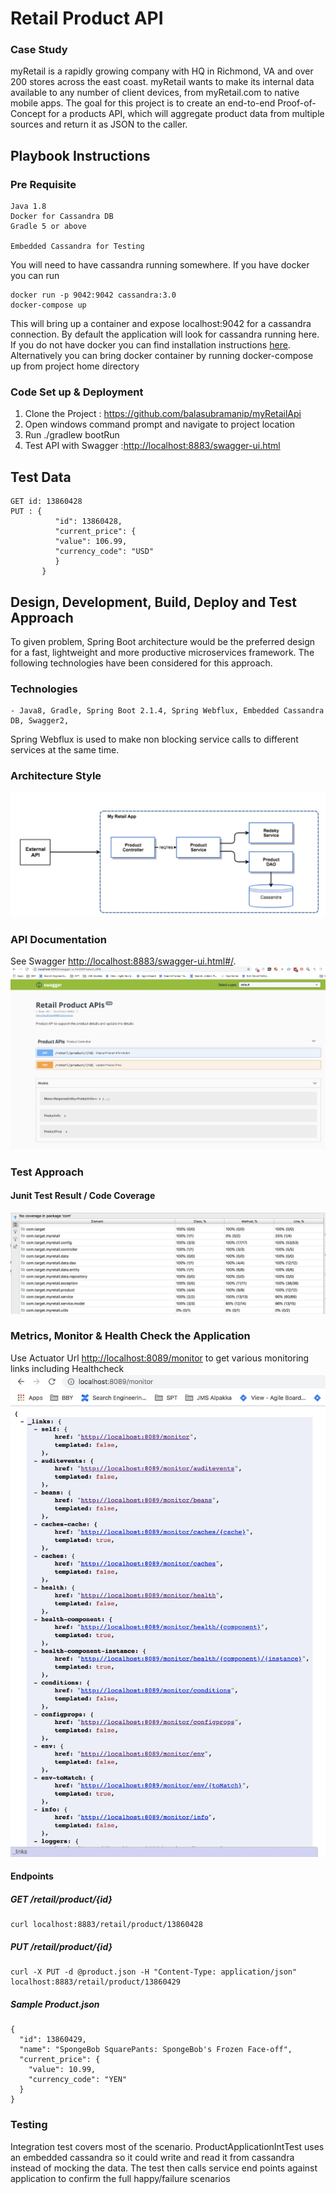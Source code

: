 # Retail Product API
### Case Study
myRetail is a rapidly growing company with HQ in Richmond, VA and over 200 stores across the east coast. myRetail wants to make its internal data available to any number of client devices, from myRetail.com to native mobile apps. 
The goal for this project is to create an end-to-end Proof-of-Concept for a products API, which will aggregate product data from multiple sources and return it as JSON to the caller.
## Playbook Instructions
### Pre Requisite
    Java 1.8
    Docker for Cassandra DB
    Gradle 5 or above
    
    Embedded Cassandra for Testing
    
    
 
 You will need to have cassandra running somewhere. If you have docker you can run
 
    docker run -p 9042:9042 cassandra:3.0 
    docker-compose up
 This will bring up a container and expose localhost:9042 for a cassandra connection. By default the application will look for cassandra running here. If you do not have docker you can find installation instructions [here](http://cassandra.apache.org/doc/latest/getting_started/installing.html).
 Alternatively you can bring docker container by running docker-compose up from project home directory
### Code Set up & Deployment
1. Clone the Project : <https://github.com/balasubramanip/myRetailApi>
2. Open windows command prompt and navigate to project location
3. Run ./gradlew bootRun
4. Test API with Swagger :<http://localhost:8883/swagger-ui.html>

## Test Data
    GET id: 13860428
    PUT : {
              "id": 13860428,
              "current_price": {
              "value": 106.99,
              "currency_code": "USD"
              }
           }

## Design, Development, Build, Deploy and Test Approach
To given problem, Spring Boot architecture would be the preferred design for a fast, lightweight and more productive microservices framework. The following technologies have been considered for this approach.
### Technologies
    - Java8, Gradle, Spring Boot 2.1.4, Spring Webflux, Embedded Cassandra DB, Swagger2, 
    
Spring Webflux is used to make non blocking service calls to different services at the same time. 
### Architecture Style
![Arch](src/main/resources/images/Arch.JPG)

### API Documentation
See Swagger <http://localhost:8883/swagger-ui.html#/>.
![Swagger](src/main/resources/images/Swagger.JPG)

### Test Approach
#### Junit Test Result / Code Coverage
![UnitTest](src/main/resources/images/TestCoverage.JPG)

### Metrics, Monitor & Health Check the Application
Use Actuator Url <http://localhost:8089/monitor> to get various monitoring links including Healthcheck
![Monitor](src/main/resources/images/Monitor.JPG)


#### Endpoints
##### GET /retail/product/{id}

    curl localhost:8883/retail/product/13860428

##### PUT /retail/product/{id}

    curl -X PUT -d @product.json -H "Content-Type: application/json" localhost:8883/retail/product/13860429


##### Sample Product.json
    {
      "id": 13860429,
      "name": "SpongeBob SquarePants: SpongeBob's Frozen Face-off",
      "current_price": {
        "value": 10.99,
        "currency_code": "YEN"
      }
    }

### Testing
Integration test covers most of the scenario. ProductApplicationIntTest uses an embedded cassandra so it could write and read it from cassandra instead of mocking the data. The test then calls service end points against application to confirm the full happy/failure scenarios
